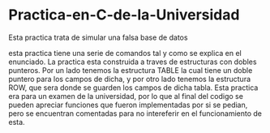 # Practica-en-C-de-la-Universidad
Esta practica trata de simular una falsa base de datos

esta practica tiene una serie de comandos tal y como se explica en el enunciado.
La practica esta construida a traves de estructuras con dobles punteros.
Por un lado tenemos la estructura TABLE la cual tiene un doble puntero para los campos de dicha, y por otro lado tenemos la estructura ROW, que sera donde se guarden los campos de dicha tabla.
Esta practica era para un examen de la universidad, por lo que al final del codigo se pueden apreciar funciones que fueron implementadas por si se pedian, pero se encuentran comentadas para no intereferir en el funcionamiento de esta.

